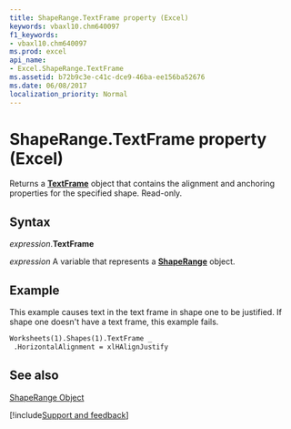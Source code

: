 ```yaml
---
title: ShapeRange.TextFrame property (Excel)
keywords: vbaxl10.chm640097
f1_keywords:
- vbaxl10.chm640097
ms.prod: excel
api_name:
- Excel.ShapeRange.TextFrame
ms.assetid: b72b9c3e-c41c-dce9-46ba-ee156ba52676
ms.date: 06/08/2017
localization_priority: Normal
---
```



# ShapeRange.TextFrame property (Excel)

Returns a  **[TextFrame](Excel.TextFrame.md)** object that contains the alignment and anchoring properties for the specified shape. Read-only.


## Syntax

_expression_.**TextFrame**

_expression_ A variable that represents a **[ShapeRange](Excel.shaperange.md)** object.


## Example

This example causes text in the text frame in shape one to be justified. If shape one doesn't have a text frame, this example fails.


```vb
Worksheets(1).Shapes(1).TextFrame _ 
 .HorizontalAlignment = xlHAlignJustify
```


## See also


[ShapeRange Object](Excel.ShapeRange.md)

[!include[Support and feedback](~/includes/feedback-boilerplate.md)]